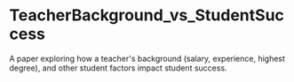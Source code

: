 # TeacherBackground_vs_StudentSuccess
A paper exploring how a teacher's background (salary, experience, highest degree), and other student factors impact student success.
